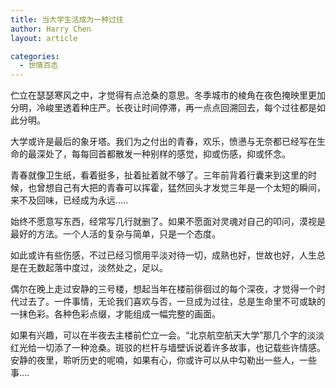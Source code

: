 ```yaml
---
title: 当大学生活成为一种过往
author: Harry Chen
layout: article

categories:
  - 世情百态
---
```


  伫立在瑟瑟寒风之中，才觉得有点沧桑的意思。冬季城市的棱角在夜色掩映里更加分明，冷峻里透着种庄严。长夜让时间停滞，再一点点回溯回去，每个过往都是如此分明。

  大学或许是最后的象牙塔。我们为之付出的青春，欢乐，愤懑与无奈都已经写在生命的最深处了，每每回首都散发一种别样的感觉，抑或伤感，抑或怀念。

  青春就像卫生纸，看着挺多，扯着扯着就不够了。三年前背着行囊来到这里的时候，也曾想自己有大把的青春可以挥霍，猛然回头才发觉三年是一个太短的瞬间，来不及回味，已经成为永远…..

  始终不愿意写东西，经常写几行就删了。如果不愿面对灵魂对自己的叩问，漠视是最好的方法。一个人活的复杂与简单，只是一个态度。

  如此或许有些伤感，不过已经习惯用平淡对待一切，成熟也好，世故也好，人生总是在无数起落中度过，淡然处之，足以。

  偶尔在晚上走过安静的三号楼，想起当年在楼前徘徊过的每个深夜，才觉得一个时代过去了。一件事情，无论我们喜欢与否，一旦成为过往，总是生命里不可或缺的一抹色彩。各种色彩点缀，才能组成一幅完整的画面。

  如果有兴趣，可以在半夜去主楼前伫立一会。“北京航空航天大学”那几个字的淡淡红光给一切添了一种沧桑。斑驳的栏杆与墙壁诉说着许多故事，也记载些许情感。安静的夜里，聆听历史的呢喃，如果有心，你或许可以从中勾勒出一些人，一些事….
